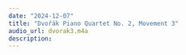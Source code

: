 ```yaml
---
date: "2024-12-07"
title: "Dvořák Piano Quartet No. 2, Movement 3"
audio_url: dvorak3.m4a
description: 
---
```

